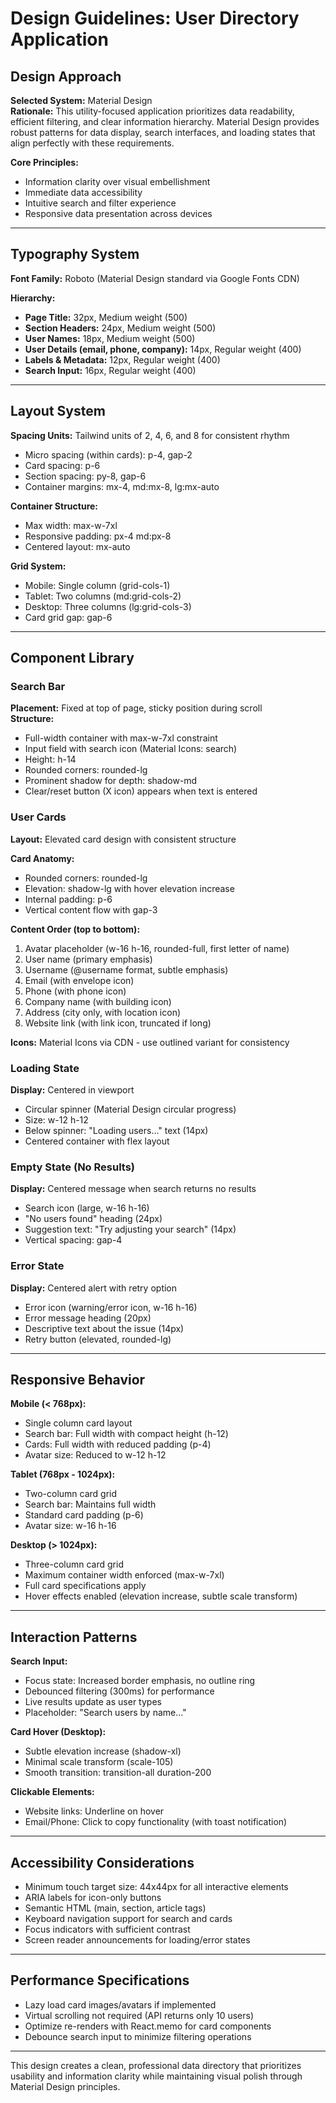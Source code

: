 # Design Guidelines: User Directory Application

## Design Approach

**Selected System:** Material Design  
**Rationale:** This utility-focused application prioritizes data readability, efficient filtering, and clear information hierarchy. Material Design provides robust patterns for data display, search interfaces, and loading states that align perfectly with these requirements.

**Core Principles:**
- Information clarity over visual embellishment
- Immediate data accessibility
- Intuitive search and filter experience
- Responsive data presentation across devices

---

## Typography System

**Font Family:** Roboto (Material Design standard via Google Fonts CDN)

**Hierarchy:**
- **Page Title:** 32px, Medium weight (500)
- **Section Headers:** 24px, Medium weight (500)
- **User Names:** 18px, Medium weight (500)
- **User Details (email, phone, company):** 14px, Regular weight (400)
- **Labels & Metadata:** 12px, Regular weight (400)
- **Search Input:** 16px, Regular weight (400)

---

## Layout System

**Spacing Units:** Tailwind units of 2, 4, 6, and 8 for consistent rhythm
- Micro spacing (within cards): p-4, gap-2
- Card spacing: p-6
- Section spacing: py-8, gap-6
- Container margins: mx-4, md:mx-8, lg:mx-auto

**Container Structure:**
- Max width: max-w-7xl
- Responsive padding: px-4 md:px-8
- Centered layout: mx-auto

**Grid System:**
- Mobile: Single column (grid-cols-1)
- Tablet: Two columns (md:grid-cols-2)
- Desktop: Three columns (lg:grid-cols-3)
- Card grid gap: gap-6

---

## Component Library

### Search Bar
**Placement:** Fixed at top of page, sticky position during scroll  
**Structure:**
- Full-width container with max-w-7xl constraint
- Input field with search icon (Material Icons: search)
- Height: h-14
- Rounded corners: rounded-lg
- Prominent shadow for depth: shadow-md
- Clear/reset button (X icon) appears when text is entered

### User Cards
**Layout:** Elevated card design with consistent structure

**Card Anatomy:**
- Rounded corners: rounded-lg
- Elevation: shadow-lg with hover elevation increase
- Internal padding: p-6
- Vertical content flow with gap-3

**Content Order (top to bottom):**
1. Avatar placeholder (w-16 h-16, rounded-full, first letter of name)
2. User name (primary emphasis)
3. Username (@username format, subtle emphasis)
4. Email (with envelope icon)
5. Phone (with phone icon)
6. Company name (with building icon)
7. Address (city only, with location icon)
8. Website link (with link icon, truncated if long)

**Icons:** Material Icons via CDN - use outlined variant for consistency

### Loading State
**Display:** Centered in viewport
- Circular spinner (Material Design circular progress)
- Size: w-12 h-12
- Below spinner: "Loading users..." text (14px)
- Centered container with flex layout

### Empty State (No Results)
**Display:** Centered message when search returns no results
- Search icon (large, w-16 h-16)
- "No users found" heading (24px)
- Suggestion text: "Try adjusting your search" (14px)
- Vertical spacing: gap-4

### Error State
**Display:** Centered alert with retry option
- Error icon (warning/error icon, w-16 h-16)
- Error message heading (20px)
- Descriptive text about the issue (14px)
- Retry button (elevated, rounded-lg)

---

## Responsive Behavior

**Mobile (< 768px):**
- Single column card layout
- Search bar: Full width with compact height (h-12)
- Cards: Full width with reduced padding (p-4)
- Avatar size: Reduced to w-12 h-12

**Tablet (768px - 1024px):**
- Two-column card grid
- Search bar: Maintains full width
- Standard card padding (p-6)
- Avatar size: w-16 h-16

**Desktop (> 1024px):**
- Three-column card grid
- Maximum container width enforced (max-w-7xl)
- Full card specifications apply
- Hover effects enabled (elevation increase, subtle scale transform)

---

## Interaction Patterns

**Search Input:**
- Focus state: Increased border emphasis, no outline ring
- Debounced filtering (300ms) for performance
- Live results update as user types
- Placeholder: "Search users by name..."

**Card Hover (Desktop):**
- Subtle elevation increase (shadow-xl)
- Minimal scale transform (scale-105)
- Smooth transition: transition-all duration-200

**Clickable Elements:**
- Website links: Underline on hover
- Email/Phone: Click to copy functionality (with toast notification)

---

## Accessibility Considerations

- Minimum touch target size: 44x44px for all interactive elements
- ARIA labels for icon-only buttons
- Semantic HTML (main, section, article tags)
- Keyboard navigation support for search and cards
- Focus indicators with sufficient contrast
- Screen reader announcements for loading/error states

---

## Performance Specifications

- Lazy load card images/avatars if implemented
- Virtual scrolling not required (API returns only 10 users)
- Optimize re-renders with React.memo for card components
- Debounce search input to minimize filtering operations

---

This design creates a clean, professional data directory that prioritizes usability and information clarity while maintaining visual polish through Material Design principles.